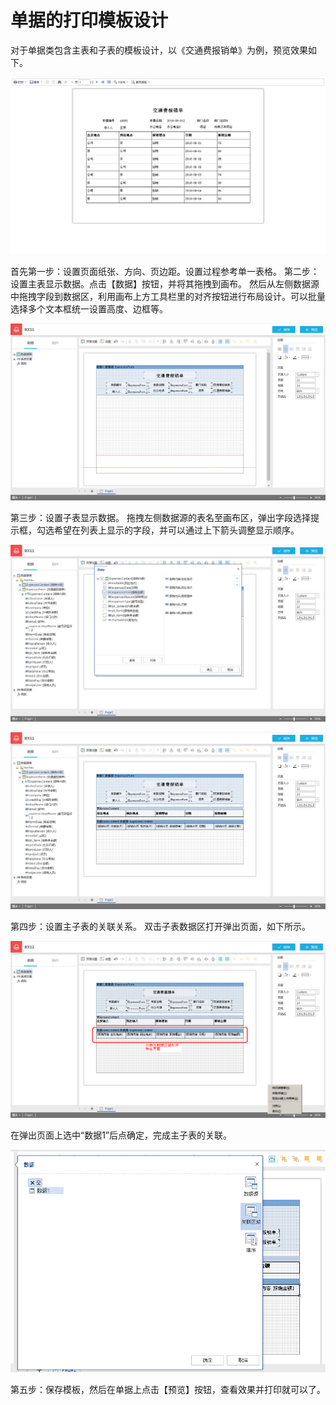 # 单据的打印模板设计

对于单据类包含主表和子表的模板设计，以《交通费报销单》为例，预览效果如下。

![](/articles/print/2-/images/image16.png)
 
首先第一步：设置页面纸张、方向、页边距。设置过程参考单一表格。
第二步：设置主表显示数据。点击【数据】按钮，并将其拖拽到画布。
然后从左侧数据源中拖拽字段到数据区，利用画布上方工具栏里的对齐按钮进行布局设计。可以批量选择多个文本框统一设置高度、边框等。

![](/articles/print/2-/images/image17.png)
 
第三步：设置子表显示数据。
拖拽左侧数据源的表名至画布区，弹出字段选择提示框，勾选希望在列表上显示的字段，并可以通过上下箭头调整显示顺序。
 
![](/articles/print/2-/images/image18.png)

![](/articles/print/2-/images/image19.png)


第四步：设置主子表的关联关系。
双击子表数据区打开弹出页面，如下所示。

![](/articles/print/2-/images/image20.png)
 

在弹出页面上选中“数据1”后点确定，完成主子表的关联。

![](/articles/print/2-/images/image21.png)
 

第五步：保存模板，然后在单据上点击【预览】按钮，查看效果并打印就可以了。
